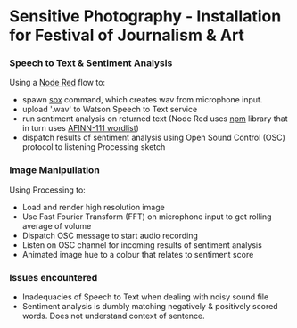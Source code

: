 # Sensitive Photography - Installation for Festival of Journalism & Art

### Speech to Text & Sentiment Analysis

Using a [Node Red](nodered.org) flow to:
* spawn [sox](http://sox.sourceforge.net/) command, which creates wav from microphone input.
* upload '.wav' to Watson Speech to Text service
* run sentiment analysis on returned text (Node Red uses [npm](https://www.npmjs.com/package/sentiment) library that in turn uses [AFINN-111 wordlist](http://www2.imm.dtu.dk/pubdb/views/publication_details.php?id=6010)) 
* dispatch results of sentiment analysis using Open Sound Control (OSC) protocol to listening Processing sketch

### Image Manipuliation

Using Processing to:
* Load and render high resolution image
* Use Fast Fourier Transform (FFT) on microphone input to get rolling average of volume
* Dispatch OSC message to start audio recording 
* Listen on OSC channel for incoming results of sentiment analysis
* Animated image hue to a colour that relates to sentiment score

### Issues encountered

* Inadequacies of Speech to Text when dealing with noisy sound file
* Sentiment analysis is dumbly matching negatively & positively scored words. Does not understand context of sentence. 
